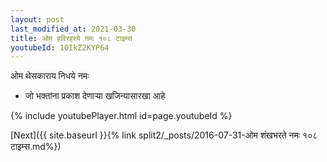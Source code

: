 ```yaml
---
layout: post
last_modified_at: 2021-03-30
title: ओम हविरहरये नमः १०८ टाइम्स
youtubeId: 10IkZ2KYP64
---
```

 
 
 ओम थेसकाराय निधये नमः  
 
 -  जो भक्तांना प्रकाश देणार्‍या खजिन्यासारखा आहे 
 
  
 
  
 
 
 
 
 
 


{% include youtubePlayer.html id=page.youtubeId %}
 
[Next]({{ site.baseurl }}{% link  split2/_posts/2016-07-31-ओम शंखभरते नमः १०८ टाइम्स.md%})
 
